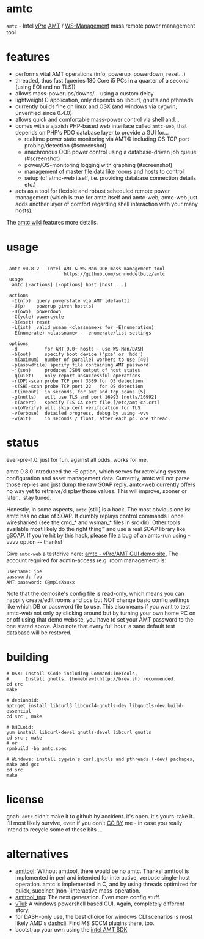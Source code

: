 amtc
====

`amtc` - Intel [vPro](http://de.wikipedia.org/wiki/Intel_vPro) [AMT](http://en.wikipedia.org/wiki/Intel_Active_Management_Technology) / [WS-Management](http://en.wikipedia.org/wiki/WS-Management) mass remote power management tool

features
========

* performs vital AMT operations (info, powerup, powerdown, reset...)
* threaded, thus fast (queries 180 Core i5 PCs in a quarter of a second (using EOI and no TLS))
* allows mass-powerups/downs/... using a custom delay
* lightweight C application, only depends on libcurl, gnutls and pthreads
* currently builds fine on linux and OSX (and windows via cygwin; unverified since 0.4.0)
* allows quick and comfortable mass-power control via shell and...
* comes with a ajaxish PHP-based web interface called `amtc-web`,
  that depends on PHP's PDO database layer to provide a GUI for...
  * realtime power state monitoring via AMT© including OS TCP port probing/detection (#screenshot)
  * anachronous OOB power control using a database-driven job queue (#screenshot)
  * power/OS-monitoring logging with graphing (#screenshot)
  * management of master file data like rooms and hosts to control
  * setup (of atmc-web itself, i.e. providing database connection details etc.)
* acts as a tool for flexible and robust scheduled remote power management (which is true for amtc itself and amtc-web; amtc-web just adds another layer of comfort regarding shell interaction with your many hosts).

The [amtc wiki](https://github.com/schnoddelbotz/amtc/wiki) features more details.


usage
=====

```

 amtc v0.8.2 - Intel AMT & WS-Man OOB mass management tool
                     https://github.com/schnoddelbotz/amtc
 usage
  amtc [-actions] [-options] host [host ...]

 actions
  -I(nfo)  query powerstate via AMT [default]
  -U(p)    powerup given host(s)
  -D(own)  powerdown
  -C(ycle) powercycle
  -R(eset) reset
  -L(ist)  valid wsman <classname>s for -E(numeration)
  -E(numerate) <classname> -- enumerate/list settings

 options
  -d          for AMT 9.0+ hosts - use WS-Man/DASH
  -b(oot)     specify boot device ('pxe' or 'hdd')
  -m(aximum)  number of parallel workers to use [40]
  -p(asswdfile) specify file containing AMT password
  -j(son)     produces JSON output of host states
  -q(uiet)    only report unsuccessful operations
  -r(DP)-scan probe TCP port 3389 for OS detection
  -s(SH)-scan probe TCP port 22   for OS detection
  -t(imeout)  in seconds, for amt and tcp scans [5]
  -g(nutls)   will use TLS and port 16993 [notls/16992]
  -c(acert)   specify TLS CA cert file [/etc/amt-ca.crt]
  -n(oVerify) will skip cert verification for TLS
  -v(erbose)  detailed progress, debug by using -vvv
  -w(ait)     in seconds / float, after each pc. one thread.

```

status
======
ever-pre-1.0. just for fun. against all odds. works for me.

amtc 0.8.0 introduced the -E option, which serves for retreiving system
configuration and asset management data. Currently, amtc will not parse
those replies and just dump the raw SOAP reply. amtc-web currently
offers no way yet to retreive/display those values. This will improve,
sooner or later... stay tuned.

Honestly, in some aspects, `amtc` [still] is a hack. The most obvious
one is: amtc has no clue of SOAP. It dumbly replays control commands
I once wiresharked (see the cmd_* and wsman_* files in src dir).
Other tools available most likely do the right thing™ and use
a real SOAP library like [gSOAP](http://www.cs.fsu.edu/~engelen/soap.html).
If you're hit by this hack, please file a bug of an amtc-run
using -vvvv option -- thanks!

Give `amtc-web` a testdrive here:
<a href="http://jan.hacker.ch/projects/amtc/demo">amtc - vPro/AMT GUI demo site</a>,
The account required for admin-access (e.g. room management) is:
```
username: joe
password: foo
AMT password: C@mp1eXsuxx
```
Note that the demosite's config file is read-only, which means you can
happily create/edit rooms and pcs but NOT change basic config settings
like which DB or password file to use. This also means if you want to
test amtc-web not only by clicking around but by turning your own home
PC on or off using that demo website, you have to set your AMT password 
to the one stated above. Also note that every full hour, a sane default 
test database will be restored.


building
========
```
# OSX: Install XCode including CommandLineTools,
#      Install gnutls, [homebrew](http://brew.sh) recommended.
cd src
make

# debianoid: 
apt-get install libcurl3 libcurl4-gnutls-dev libgnutls-dev build-essential
cd src ; make

# RHELoid: 
yum install libcurl-devel gnutls-devel libcurl gnutls
cd src ; make
# or
rpmbuild -ba amtc.spec

# Windows: install cygwin's curl,gnutls and pthreads (-dev) packages, make and gcc
cd src
make
```

license
=======
gnah. `amtc` didn't make it to github by accident. it's open. it's yours. take it.
i'll most likely survive, even if you don't [CC BY](http://creativecommons.org/licenses/by/3.0/)
me - in case you really intend to recycle some of these bits ...

alternatives
============
- [amttool](http://www.kraxel.org/cgit/amtterm/tree/amttool):
  Without amttool, there would be no amtc. Thanks! 
  amttool is implemented in perl and intended for interactive, verbose single-host operation.
  amtc is implemented in C, and by using threads optimized for quick, succinct (non-)interactive mass-operation.
- [amttool_tng](http://sourceforge.net/projects/amttool-tng):
  The next generation. Even more config stuff.
- [vTul](https://github.com/Tulpep/vTul):
  A windows powershell based GUI. Again, completely different story.
- for DASH-only use, the best choice for windows CLI scenarios is most likely AMD's [dashcli](http://developer.amd.com/tools-and-sdks/cpu-development/client-management-tools-for-dmtf-dash/). Find MS SCCM plugins there, too.
- bootstrap your own using the [intel AMT SDK](http://software.intel.com/sites/manageability/AMT_Implementation_and_Reference_Guide)

